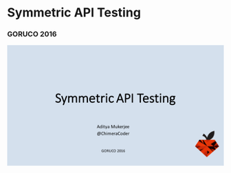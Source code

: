 # Symmetric API Testing
### GORUCO 2016

[![](https://github.com/ChimeraCoder/symmetric-api-testing-goruco-2016/blob/master/first_slide.png)
](https://github.com/ChimeraCoder/symmetric-api-testing-goruco-2016/blob/master/2016-06-25_goruco_symmetric_api_testing.pdf)
